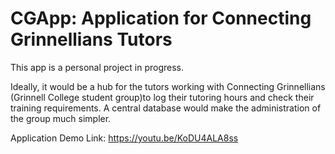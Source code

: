 # CGApp: Application for Connecting Grinnellians Tutors

This app is a personal project in progress.  

Ideally, it would be a hub for the tutors working with Connecting Grinnellians (Grinnell College student group)to log their tutoring hours and check their training requirements.  A central database would make the administration of the group much simpler.

Application Demo Link: https://youtu.be/KoDU4ALA8ss
